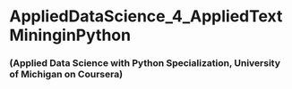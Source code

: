 # AppliedDataScience_4_AppliedTextMininginPython
### (Applied Data Science with Python Specialization, University of Michigan on Coursera)
